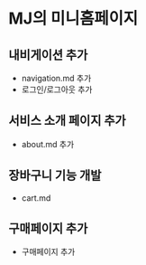 # MJ의 미니홈페이지

## 내비게이션 추가
- navigation.md 추가
- 로그인/로그아웃 추가

## 서비스 소개 페이지 추가
- about.md 추가

## 장바구니 기능 개발
- cart.md

## 구매페이지 추가
- 구매페이지 추가